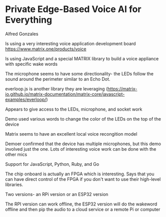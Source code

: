 # Private Edge-Based Voice AI for Everything 
Alfred Gonzales

Is using a very interesting voice application development board https://www.matrix.one/products/voice

Is using JavaScript and a special MATRIX library to build a voice appliance with specific wake words

The microphone seems to have some directionality- the LEDs follow the sound around the perimeter similar to an Echo Dot.

everloop.js is another library they are leveraging (https://matrix-io.github.io/matrix-documentation/matrix-core/javascript-examples/everloop/)

Appears to give access to the LEDs, microphone, and socket work 

Demo used various words to change the color of the LEDs on the top of the device

Matrix seems to have an excellent local voice recongition model

Demoer confirmed that the device has multiple microphones, but this demo involved just the one. Lots of interesting voice work can be done with the other mics

Support for JavaScript, Python, Ruby, and Go

The chip onboard is actually an FPGA which is interesting. Says that you can have direct control of the FPGA if you don't want to use their high-level libraries.

Two versions- an RPi version or an ESP32 version

The RPI version can work offline, the ESP32 version will do the wakeword offline and then pip the audio to a cloud service or a remote Pi or computer